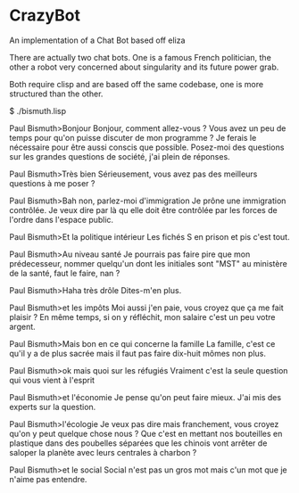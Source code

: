 # CrazyBot
An implementation of a Chat Bot based off eliza

There are actually two chat bots. One is a famous French politician, the other a robot very concerned about singularity and its future power grab.

Both require clisp and are based off the same codebase, one is more structured than the other.

$ ./bismuth.lisp 

Paul Bismuth>Bonjour
Bonjour, comment allez-vous ? Vous avez un peu de temps pour qu'on puisse discuter de mon programme ? Je ferais le nécessaire pour être aussi conscis que possible. Posez-moi des questions sur les grandes questions de société, j'ai plein de réponses. 

Paul Bismuth>Très bien
Sérieusement, vous avez pas des meilleurs questions à me poser ? 

Paul Bismuth>Bah non, parlez-moi d'immigration
Je prône une immigration contrôlée. Je veux dire par là qu elle doit être contrôlée par les forces de l'ordre dans l'espace public. 

Paul Bismuth>Et la politique intérieur
Les fichés S en prison et pis c'est tout. 

Paul Bismuth>Au niveau santé
Je pourrais pas faire pire que mon prédecesseur, nommer quelqu'un dont les initiales sont "MST" au ministère de la santé, faut le faire, nan ? 

Paul Bismuth>Haha très drôle
Dites-m'en plus. 

Paul Bismuth>et les impôts
Moi aussi j'en paie, vous croyez que ça me fait plaisir ? En même temps, si on y réfléchit, mon salaire c'est un peu votre argent. 

Paul Bismuth>Mais bon en ce qui concerne la famille
La famille, c'est ce qu'il y a de plus sacrée mais il faut pas faire dix-huit mômes non plus. 

Paul Bismuth>ok mais quoi sur les réfugiés
Vraiment c'est la seule question qui vous vient à l'esprit 

Paul Bismuth>et l'économie
Je pense qu'on peut faire mieux. J'ai mis des experts sur la question. 

Paul Bismuth>l'écologie
Je veux pas dire mais franchement, vous croyez qu'on y peut quelque chose nous ? Que c'est en mettant nos bouteilles en plastique dans des poubelles séparées que les chinois vont arrêter de saloper la planète avec leurs centrales à charbon ? 

Paul Bismuth>et le social
Social n'est pas un gros mot mais c'un mot que je n'aime pas entendre. 
